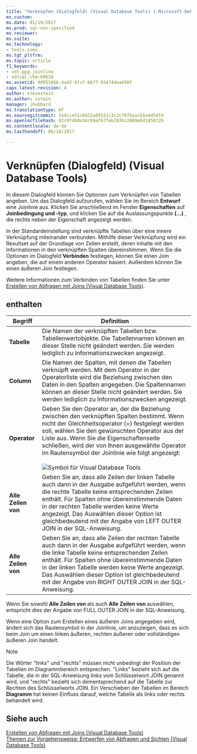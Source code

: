 ```yaml
---
title: "Verknüpfen (Dialogfeld) (Visual Database Tools) | Microsoft-Dokumentation"
ms.custom: 
ms.date: 01/19/2017
ms.prod: sql-non-specified
ms.reviewer: 
ms.suite: 
ms.technology:
- tools-ssms
ms.tgt_pltfrm: 
ms.topic: article
f1_keywords:
- vdt.ppg.joinline
- vdtsql.chm:69638
ms.assetid: 0d9516bb-4ad3-4fcf-bb77-93474dea698f
caps.latest.revision: 4
author: stevestein
ms.author: sstein
manager: jhubbard
ms.translationtype: HT
ms.sourcegitcommit: 2edcce51c6822a89151c3c3c76fbaacb5edd54f4
ms.openlocfilehash: 82c974b0a34c99af677eb783b12809e6d185072b
ms.contentlocale: de-de
ms.lasthandoff: 08/18/2017

---
```

# <a name="join-dialog-box-visual-database-tools"></a>Verknüpfen (Dialogfeld) (Visual Database Tools)
In diesem Dialogfeld können Sie Optionen zum Verknüpfen von Tabellen angeben. Um das Dialogfeld aufzurufen, wählen Sie im Bereich **Entwurf** eine Joinlinie aus. Klicken Sie anschließend im Fenster **Eigenschaften** auf **Joinbedingung und -typ**, und klicken Sie auf die Auslassungspunkte **(…)** , die rechts neben der Eigenschaft angezeigt werden.  
  
In der Standardeinstellung sind verknüpfte Tabellen über eine innere Verknüpfung miteinander verbunden. Mithilfe dieser Verknüpfung wird ein Resultset auf der Grundlage von Zeilen erstellt, deren Inhalte mit den Informationen in den verknüpften Spalten übereinstimmen. Wenn Sie die Optionen im Dialogfeld **Verbinden** festlegen, können Sie einen Join angeben, die auf einem anderen Operator basiert. Außerdem können Sie einen äußeren Join festlegen.  
  
Weitere Informationen zum Verbinden von Tabellen finden Sie unter [Erstellen von Abfragen mit Joins &#40;Visual Database Tools&#41;](../../ssms/visual-db-tools/query-with-joins-visual-database-tools.md).  
  
## <a name="options"></a>enthalten  
  
|**Begriff**|**Definition**|  
|------------|------------------|  
|**Tabelle**|Die Namen der verknüpften Tabellen bzw. Tabellenwertobjekte. Die Tabellennamen können an dieser Stelle nicht geändert werden. Sie werden lediglich zu Informationszwecken angezeigt.|  
|**Column**|Die Namen der Spalten, mit denen die Tabellen verknüpft werden. Mit dem Operator in der Operatorliste wird die Beziehung zwischen den Daten in den Spalten angegeben. Die Spaltennamen können an dieser Stelle nicht geändert werden. Sie werden lediglich zu Informationszwecken angezeigt.|  
|**Operator**|Geben Sie den Operator an, der die Beziehung zwischen den verknüpften Spalten bestimmt. Wenn nicht der Gleichheitsoperator (=) festgelegt werden soll, wählen Sie den gewünschten Operator aus der Liste aus. Wenn Sie die Eigenschaftenseite schließen, wird der von Ihnen ausgewählte Operator im Rautensymbol der Joinlinie wie folgt angezeigt:<br /><br />![Symbol für Visual Database Tools](../../ssms/visual-db-tools/media/dv3wbii.gif "Visual Database Tools icon")|  
|**Alle Zeilen von <table1>**|Geben Sie an, dass alle Zeilen der linken Tabelle auch dann in der Ausgabe aufgeführt werden, wenn die rechte Tabelle keine entsprechenden Zeilen enthält. Für Spalten ohne übereinstimmende Daten in der rechten Tabelle werden keine Werte angezeigt. Das Auswählen dieser Option ist gleichbedeutend mit der Angabe von LEFT OUTER JOIN in der SQL-Anweisung.|  
|**Alle Zeilen von <table2>**|Geben Sie an, dass alle Zeilen der rechten Tabelle auch dann in der Ausgabe aufgeführt werden, wenn die linke Tabelle keine entsprechenden Zeilen enthält. Für Spalten ohne übereinstimmende Daten in der linken Tabelle werden keine Werte angezeigt. Das Auswählen dieser Option ist gleichbedeutend mit der Angabe von RIGHT OUTER JOIN in der SQL-Anweisung.|  
  
Wenn Sie sowohl **Alle Zeilen von <table1>** als auch **Alle Zeilen von <table2>** auswählen, entspricht dies der Angabe von FULL OUTER JOIN in der SQL-Anweisung.  
  
Wenn eine Option zum Erstellen eines äußeren Joins angegeben wird, ändert sich das Rautensymbol in der Joinlinie, um anzuzeigen, dass es sich beim Join um einen linken äußeren, rechten äußeren oder vollständigen äußeren Join handelt.  
  
> [!NOTE]  
> Die Wörter "links" und "rechts" müssen nicht unbedingt der Position der Tabellen im Diagrammbereich entsprechen. "Links" bezieht sich auf die Tabelle, die in der SQL-Anweisung links vom Schlüsselwort JOIN genannt wird, und "rechts" bezieht sich dementsprechend auf die Tabelle zur Rechten des Schlüsselworts JOIN. Ein Verschieben der Tabellen im Bereich **Diagramm** hat keinen Einfluss darauf, welche Tabelle als links oder rechts behandelt wird.  
  
## <a name="see-also"></a>Siehe auch  
[Erstellen von Abfragen mit Joins &#40;Visual Database Tools&#41;](../../ssms/visual-db-tools/query-with-joins-visual-database-tools.md)  
[Themen zur Vorgehensweise: Entwerfen von Abfragen und Sichten &#40;Visual Database Tools&#41;](../../ssms/visual-db-tools/design-queries-and-views-how-to-topics-visual-database-tools.md)  
  

